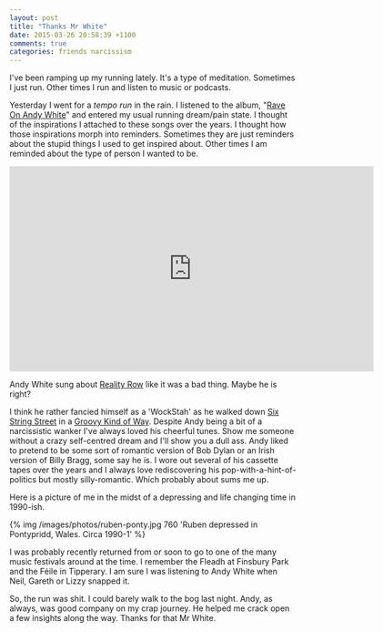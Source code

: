 ```yaml
---
layout: post
title: "Thanks Mr White"
date: 2015-03-26 20:58:39 +1100
comments: true
categories: friends narcissism
---
```

I've been ramping up my running lately. It's a type of meditation. Sometimes I just run. Other times I run and listen to music or podcasts. 

Yesterday I went for a <dfn title="Trying to increase my speed for the Gold Coast Marathon">tempo run</dfn> in the rain. I listened to the album, "[Rave On Andy White](http://www.andywhite.com/album/rave-on-andy-white/ "Go buy a copy from himself")" and entered my usual running dream/pain state. I thought of the inspirations I attached to these songs over the years. I thought how those inspirations morph into reminders. Sometimes they are just reminders about the stupid things I used to get inspired about. Other times I am reminded about the type of person I wanted to be.

<iframe width="640" height="360" src="https://www.youtube-nocookie.com/embed/VPxuEYR8908?rel=0" frameborder="0" allowfullscreen></iframe>

Andy White sung about [Reality Row](https://www.youtube.com/watch?v=xzxhpZYO19Y "maybe he is right?") like it was a bad thing. Maybe he is right?

I think he rather fancied himself as a 'WockStah' as he walked down [Six String Street](https://www.youtube.com/watch?v=12rnbGw9kAk "The middle of the road is apparently not as cool as six string street") in a [Groovy Kind of Way](https://www.youtube.com/watch?v=x4qooN-uzA8 "Andy sings about groovy stuff on YTube"). Despite Andy being a bit of a narcissistic wanker I've always loved his cheerful tunes. Show me someone without a crazy self-centred dream and I'll show you a dull ass. Andy liked to pretend to be some sort of romantic version of Bob Dylan or an Irish version of Billy Bragg, some say he is. I wore out several of his cassette tapes over the years and I always love rediscovering his pop-with-a-hint-of-politics but mostly silly-romantic. Which probably about sums me up. 

Here is a picture of me in the midst of a depressing and life changing time in 1990-ish.

{% img /images/photos/ruben-ponty.jpg 760 'Ruben depressed in Pontypridd, Wales. Circa 1990-1' %}

I was probably recently returned from or soon to go to one of the many music festivals around at the time. I remember the Fleadh at Finsbury Park and the Féile in Tipperary. I am sure I was listening to Andy White when Neil, Gareth or Lizzy snapped it.

So, the run was shit. I could barely walk to the bog last night. Andy, as always, was good company on my crap journey. He helped me crack open a few insights along the way. Thanks for that Mr White.



